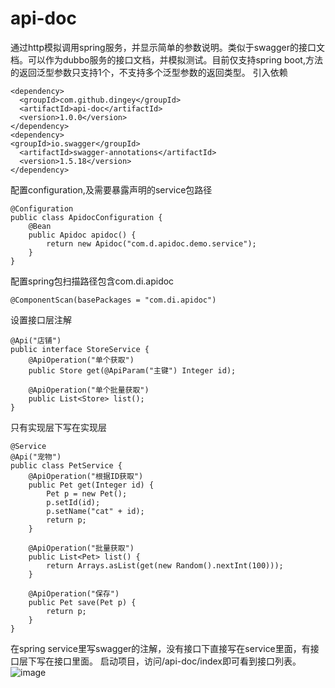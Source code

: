 # api-doc
通过http模拟调用spring服务，并显示简单的参数说明。类似于swagger的接口文档。可以作为dubbo服务的接口文档，并模拟测试。目前仅支持spring boot,方法的返回泛型参数只支持1个，不支持多个泛型参数的返回类型。
引入依赖
```
<dependency>
  <groupId>com.github.dingey</groupId>
  <artifactId>api-doc</artifactId>
  <version>1.0.0</version>
</dependency>
<dependency>
<groupId>io.swagger</groupId>
  <artifactId>swagger-annotations</artifactId>
  <version>1.5.18</version>
</dependency>
```
配置configuration,及需要暴露声明的service包路径
```
@Configuration
public class ApidocConfiguration {
	@Bean
	public Apidoc apidoc() {
		return new Apidoc("com.d.apidoc.demo.service");
	}
}
```
配置spring包扫描路径包含com.di.apidoc
```
@ComponentScan(basePackages = "com.di.apidoc")
```
设置接口层注解
```
@Api("店铺")
public interface StoreService {
	@ApiOperation("单个获取")
	public Store get(@ApiParam("主键") Integer id);

	@ApiOperation("单个批量获取")
	public List<Store> list();
}
```
只有实现层下写在实现层
```
@Service
@Api("宠物")
public class PetService {
	@ApiOperation("根据ID获取")
	public Pet get(Integer id) {
		Pet p = new Pet();
		p.setId(id);
		p.setName("cat" + id);
		return p;
	}

	@ApiOperation("批量获取")
	public List<Pet> list() {
		return Arrays.asList(get(new Random().nextInt(100)));
	}

	@ApiOperation("保存")
	public Pet save(Pet p) {
		return p;
	}
}
```
在spring service里写swagger的注解，没有接口下直接写在service里面，有接口层下写在接口里面。
启动项目，访问/api-doc/index即可看到接口列表。
![image](https://dingey.github.io/images/apidoc.png)
